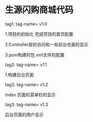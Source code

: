 # 生源闪购商城代码

tag1: tag-name= v1.0

1.项目的初始化 完成项目的首页配置

2.Controller层的访问和一些前台也面的显示

3.pom构建的包 xml文件的配置


tag2: tag-name= v1.1

1.构建后台页面


tag3: tag-name= v1.2

 index 页面的菜单栏的显示


tag3: tag-name= v1.3

 后台页面的用户显示